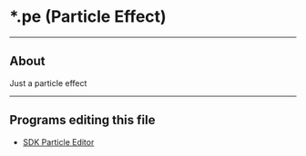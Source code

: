 # *.pe (Particle Effect)

___

## About

Just a particle effect

___

## Programs editing this file

- [SDK Particle Editor](../../modding-tools/sdk/particle-editor/particle-editor.md)
